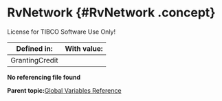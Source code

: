 # RvNetwork {#RvNetwork .concept}

License for TIBCO Software Use Only!

|Defined in:|With value:|
|-----------|-----------|
|GrantingCredit| |

**No referencing file found**

**Parent topic:**[Global Variables Reference](../../../crossref/globVars/globVarsRef/GV_globVarsRef.md)

